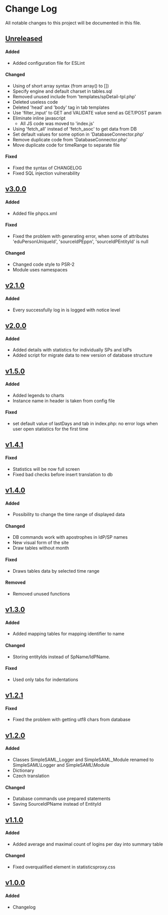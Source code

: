 # Change Log
All notable changes to this project will be documented in this file.

## [Unreleased]
#### Added
- Added configuration file for ESLint

#### Changed
- Using of short array syntax (from array() to [])
- Specify engine and default charset in tables.sql
- Removed unused include from 'templates/spDetail-tpl.php'
- Deleted useless code
- Deleted 'head' and 'body' tag in tab templates
- Use 'filter_input' to GET and VALIDATE value send as GET/POST param
- Eliminate inline javascript
    - All JS code was moved to 'index.js'
- Using 'fetch_all' instead of 'fetch_asoc' to get data from DB
- Set default values for some option in 'DatabaseConnector.php'
- Remove duplicate code from 'DatabaseConnector.php'
- Move duplicate code for timeRange to separate file

#### Fixed
- Fixed the syntax of CHANGELOG
- Fixed SQL injection vulnerability

## [v3.0.0]
#### Added
- Added file phpcs.xml

#### Fixed
- Fixed the problem with generating error, when some of attributes 'eduPersonUniqueId', 'sourceIdPEppn', 'sourceIdPEntityId' is null 

#### Changed
- Changed code style to PSR-2
- Module uses namespaces

## [v2.1.0]
#### Added
- Every successfully log in is logged with notice level 

## [v2.0.0]
#### Added
- Added details with statistics for individually SPs and IdPs
- Added script for migrate data to new version of database structure

## [v1.5.0]
#### Added
- Added legends to charts
- Instance name in header is taken from config file

#### Fixed
- set default value of lastDays and tab in index.php: no error logs when user open statistics for the first time

## [v1.4.1]
#### Fixed
- Statistics will be now full screen
- Fixed bad checks before insert translation to db

## [v1.4.0]
#### Added
- Possibility to change the time range of displayed data

#### Changed
- DB commands work with apostrophes in IdP/SP names
- New visual form of the site
- Draw tables without month

#### Fixed
- Draws tables data by selected time range

#### Removed
- Removed unused functions

## [v1.3.0]
#### Added
- Added mapping tables for mapping identifier to name

#### Changed
- Storing entityIds instead of SpName/IdPName. 

#### Fixed
- Used only tabs for indentations

## [v1.2.1]
#### Fixed
- Fixed the problem with getting utf8 chars from database

## [v1.2.0]
#### Added
- Classes SimpleSAML_Logger and SimpleSAML_Module renamed to SimpleSAML\Logger and SimpleSAML\Module
- Dictionary
- Czech translation

#### Changed
- Database commands use prepared statements
- Saving SourceIdPName instead of EntityId

## [v1.1.0]
#### Added
- Added average and maximal count of logins per day into summary table

#### Changed
- Fixed overqualified element in statisticsproxy.css

## [v1.0.0]
#### Added
- Changelog

[Unreleased]: https://github.com/CESNET/proxystatistics-simplesamlphp-module/tree/master
[v3.0.0]: https://github.com/CESNET/proxystatistics-simplesamlphp-module/tree/v3.0.0
[v2.1.0]: https://github.com/CESNET/proxystatistics-simplesamlphp-module/tree/v2.1.0
[v2.0.0]: https://github.com/CESNET/proxystatistics-simplesamlphp-module/tree/v2.0.0
[v1.5.0]: https://github.com/CESNET/proxystatistics-simplesamlphp-module/tree/v1.5.0
[v1.4.1]: https://github.com/CESNET/proxystatistics-simplesamlphp-module/tree/v1.4.1
[v1.4.0]: https://github.com/CESNET/proxystatistics-simplesamlphp-module/tree/v1.4.0
[v1.3.0]: https://github.com/CESNET/proxystatistics-simplesamlphp-module/tree/v1.3.0
[v1.2.1]: https://github.com/CESNET/proxystatistics-simplesamlphp-module/tree/v1.2.1
[v1.2.0]: https://github.com/CESNET/proxystatistics-simplesamlphp-module/tree/v1.2.0
[v1.1.0]: https://github.com/CESNET/proxystatistics-simplesamlphp-module/tree/v1.1.0
[v1.0.0]: https://github.com/CESNET/proxystatistics-simplesamlphp-module/tree/v1.0.0
